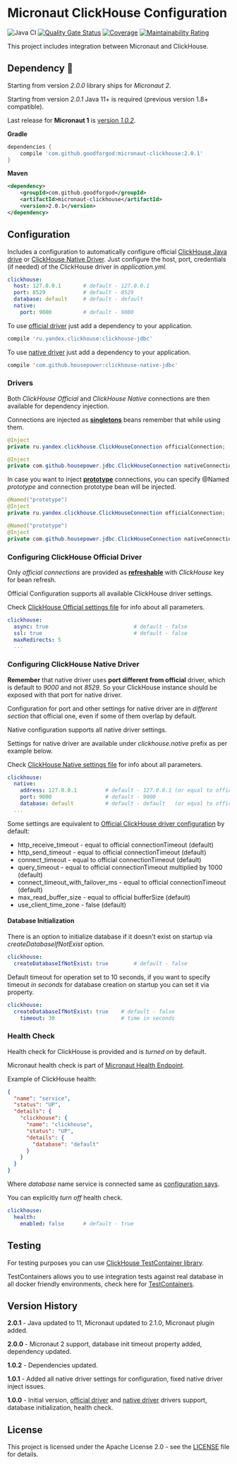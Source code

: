 # Micronaut ClickHouse Configuration

![Java CI](https://github.com/GoodforGod/micronaut-clickhouse/workflows/Java%20CI/badge.svg)
[![Quality Gate Status](https://sonarcloud.io/api/project_badges/measure?project=GoodforGod_micronaut-clickhouse&metric=alert_status)](https://sonarcloud.io/dashboard?id=GoodforGod_micronaut-clickhouse)
[![Coverage](https://sonarcloud.io/api/project_badges/measure?project=GoodforGod_micronaut-clickhouse&metric=coverage)](https://sonarcloud.io/dashboard?id=GoodforGod_micronaut-clickhouse)
[![Maintainability Rating](https://sonarcloud.io/api/project_badges/measure?project=GoodforGod_micronaut-clickhouse&metric=sqale_rating)](https://sonarcloud.io/dashboard?id=GoodforGod_micronaut-clickhouse)

This project includes integration between Micronaut and ClickHouse.

## Dependency :rocket:

Starting from version *2.0.0* library ships for *Micronaut 2*.

Starting from version *2.0.1* Java 11+ is required (previous version 1.8+ compatible).

Last release for **Micronaut 1** is [version *1.0.2*](https://github.com/GoodforGod/micronaut-clickhouse/releases/tag/v1.0.2).

**Gradle**
```groovy
dependencies {
    compile 'com.github.goodforgod:micronaut-clickhouse:2.0.1'
}
```

**Maven**
```xml
<dependency>
    <groupId>com.github.goodforgod</groupId>
    <artifactId>micronaut-clickhouse</artifactId>
    <version>2.0.1</version>
</dependency>
```


## Configuration

Includes a configuration to automatically configure official [ClickHouse Java drive](https://github.com/ClickHouse/clickhouse-jdbc)
or [ClickHouse Native Driver](https://github.com/housepower/ClickHouse-Native-JDBC). 
Just configure the host, port, credentials (if needed) of the ClickHouse driver in *application.yml*.

```yaml
clickhouse:
  host: 127.0.0.1       # default - 127.0.0.1
  port: 8529            # default - 8529
  database: default     # default - default
  native:
    port: 9000          # default - 9000
```

To use [official driver](https://github.com/ClickHouse/clickhouse-jdbc) just add a dependency to your application.

```groovy
compile 'ru.yandex.clickhouse:clickhouse-jdbc'
```

To use [native driver](https://github.com/housepower/ClickHouse-Native-JDBC) just add a dependency to your application.

```groovy
compile 'com.github.housepower:clickhouse-native-jdbc'
```

### Drivers

Both *ClickHouse Official* and *ClickHouse Native* connections are then available for dependency injection.

Connections are injected as [**singletons**](https://docs.micronaut.io/latest/guide/index.html#builtInScopes) 
beans remember that while using them.

```java
@Inject
private ru.yandex.clickhouse.ClickHouseConnection officialConnection;

@Inject
private com.github.housepower.jdbc.ClickHouseConnection nativeConnection;
```

In case you want to inject **[prototype](https://docs.micronaut.io/latest/guide/index.html#builtInScopes)**
connections, you can specify @Named *prototype* and connection prototype bean will be injected.

```java
@Named("prototype")
@Inject
private ru.yandex.clickhouse.ClickHouseConnection officialConnection;

@Named("prototype")
@Inject
private com.github.housepower.jdbc.ClickHouseConnection nativeConnection;
```

### Configuring ClickHouse Official Driver

Only *official connections* are provided as [**refreshable**](https://docs.micronaut.io/latest/guide/index.html#builtInScopes) with *ClickHouse* key for bean refresh.

Official Configuration supports all available ClickHouse driver settings.

Check [ClickHouse Official settings file](https://github.com/ClickHouse/clickhouse-jdbc/blob/master/src/main/java/ru/yandex/clickhouse/settings/ClickHouseProperties.java) 
for info about all parameters.
```yaml
clickhouse:
  async: true                           # default - false
  ssl: true                             # default - false
  maxRedirects: 5
  ...
```

### Configuring ClickHouse Native Driver


**Remember** that native driver uses **port different from official** driver, 
which is default to *9000* and not *8529*.
So your ClickHouse instance should be exposed with that port for native driver.

Configuration for port and other settings for native driver are in *different section* that official one, 
even if some of them overlap by default.

Native configuration supports all native driver settings.

Settings for native driver are available under *clickhouse.native* prefix as per example below.

Check [ClickHouse Native settings file](https://github.com/housepower/ClickHouse-Native-JDBC/blob/master/src/main/java/com/github/housepower/jdbc/settings/SettingKey.java) 
for info about all parameters.
```yaml
clickhouse:
  native:
    address: 127.0.0.1         # default - 127.0.0.1 (or equal to official driver config)
    port: 9000                 # default - 9000
    database: default          # default - default   (or equal to official driver config)
  ...
```

Some settings are equivalent to [Official ClickHouse driver configuration](#configuring-clickhouse-official-driver) by default:
* http_receive_timeout - equal to official connectionTimeout (default)
* http_send_timeout - equal to official connectionTimeout (default)
* connect_timeout - equal to official connectionTimeout (default)
* query_timeout - equal to official connectionTimeout multiplied by 1000 (default)
* connect_timeout_with_failover_ms - equal to official connectionTimeout (default)
* max_read_buffer_size - equal to official bufferSize (default)
* use_client_time_zone - false (default)

#### Database Initialization

There is an option to initialize database if it doesn't exist on startup via *createDatabaseIfNotExist* option.

```yaml
clickhouse:
  createDatabaseIfNotExist: true        # default - false
```

Default timeout for operation set to 10 seconds, if you want to specify timeout *in seconds* for database creation
on startup you can set it via property.

```yaml
clickhouse:
  createDatabaseIfNotExist: true    # default - false
    timeout: 30                     # time in seconds
```

### Health Check

Health check for ClickHouse is provided and is *turned on* by default.

Micronaut health check is part of [Micronaut Health Endpoint](https://docs.micronaut.io/latest/guide/index.html#healthEndpoint).

Example of ClickHouse health:

```json
{
  "name": "service",
  "status": "UP",
  "details": {
    "clickhouse": {
      "name": "clickhouse",
      "status": "UP",
      "details": {
        "database": "default"
      }
    }
  }
}
```

Where *database* name service is connected same as [configuration says](#Configuration).

You can explicitly *turn off* health check.

```yaml
clickhouse:
  health:
    enabled: false      # default - true 
```

## Testing

For testing purposes you can use [ClickHouse TestContainer library](https://www.testcontainers.org/modules/databases/clickhouse/).

TestContainers allows you to use integration tests against real database in all docker friendly environments, 
check here for [TestContainers](https://www.testcontainers.org/).

## Version History

**2.0.1** - Java updated to 11, Micronaut updated to 2.1.0, Micronaut plugin added.

**2.0.0** - Micronaut 2 support, database init timeout property added, dependency updated.

**1.0.2** - Dependencies updated.

**1.0.1** - Added all native driver settings for configuration, fixed native driver inject issues.

**1.0.0** - Initial version, [official driver](https://github.com/ClickHouse/clickhouse-jdbc) and [native driver](https://github.com/housepower/ClickHouse-Native-JDBC) drivers support, database initialization, health check.

## License

This project is licensed under the Apache License 2.0 - see the [LICENSE](LICENSE) file for details.

